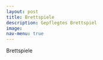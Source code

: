 ```yaml
---
layout: post
title: Brettspiele
description: Gepflegtes Brettspiel
image: 
nav-menu: true
---
```


Brettspiele
